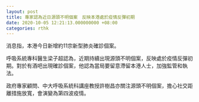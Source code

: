 ```yaml
---
layout: post
title: 專家認為近日源頭不明個案　反映本港處於疫情反彈初期
date: 2020-10-05 12:21:13.000000000 +08:00
categories: rthk
---
```


消息指，本港今日新增約11宗新型肺炎確診個案。

呼吸系統專科醫生梁子超認為，近期持續出現源頭不明個案，反映處於疫情反彈初期。對於有酒吧出現確診個案，他認為當局要留意滯留本港人士，加強監管和執法。

政府專家顧問、中大呼吸系統科講座教授許樹昌亦關注源頭不明個案，擔心社交距離措施放寬，會演變為第四波疫情。
